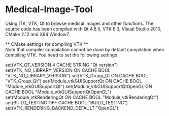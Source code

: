 # Medical-Image-Tool
Using ITK, VTK, Qt  to browse medical images and other functions.
The source code has been compiled with Qt 4.8.5, VTK 6.3, Visual Studio 2010, CMake 2.12 and X64 Window7.

** CMake settings for compiling VTK **  
Note that compiler compilation cannot be done by default compilation when compiling VTK.
You need to set the following settings

set(VTK_QT_VERSION 4 CACHE STRING "Qt version")
set(VTK_NO_LIBRARY_VERSION ON CACHE BOOL "VTK_NO_LIBRARY_VERSION")
set(VTK_Group_Qt ON CACHE BOOL "VTK_Group_Qt")
set(Module_vtkGUISupportQt ON CACHE BOOL "Module_vtkGUISupportQt")
set(Module_vtkGUISupportQtOpenGL ON CACHE BOOL "Module_vtkGUISupportQtOpenGL")
set(Module_vtkRenderingQt ON CACHE BOOL "Module_vtkRenderingQt")
set(BUILD_TESTING OFF CACHE BOOL "BUILD_TESTING")
set(VTK_RENDERING_BACKEND_DEFAULT "OpenGL")